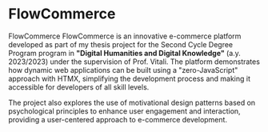 # FlowCommerce

FlowCommerce
FlowCommerce is an innovative e-commerce platform developed as part of my thesis project for the Second Cycle Degree Program program in <b>"Digital Humanities and Digital Knowledge"</b> (a.y. 2023/2023) under the supervision of Prof. Vitali. The platform demonstrates how dynamic web applications can be built using a "zero-JavaScript" approach with HTMX, simplifying the development process and making it accessible for developers of all skill levels.

The project also explores the use of motivational design patterns based on psychological principles to enhance user engagement and interaction, providing a user-centered approach to e-commerce development.
